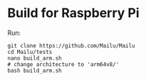 # Build for Raspberry Pi

Run:
```
git clone https://github.com/Mailu/Mailu
cd Mailu/tests
nano build_arm.sh
# change architecture to 'arm64v8/'
bash build_arm.sh
```